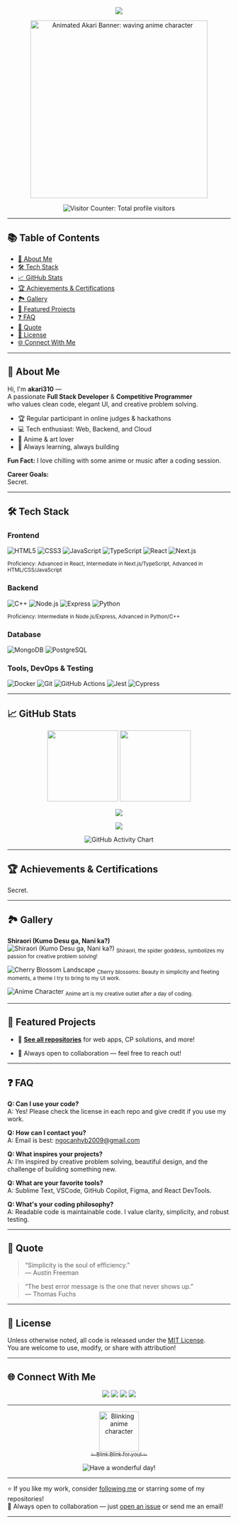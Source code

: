 <!-- Profile README for akari310 -->

<p align="center">
  <img src="https://readme-typing-svg.demolab.com/?lines=Full%20Stack%20Dev%20%7C%20Competitive%20Programmer;Enjoy%20your%20stay!&font=Fira+Code&center=true&width=600&duration=2500&pause=600" />
</p>

<p align="center">
  <img src="https://i.imgur.com/VAkEz8u.gif" alt="Animated Akari Banner: waving anime character" width="400"/>
</p>

<p align="center">
  <img src="https://access-counter.vercel.app/api/counter?name=akari310&theme=006&length=5" alt="Visitor Counter: Total profile visitors"/>
</p>

---

## 📚 Table of Contents

- [👋 About Me](#-about-me)
- [🛠️ Tech Stack](#️-tech-stack)
- [📈 GitHub Stats](#-github-stats)
- [🏆 Achievements & Certifications](#-achievements--certifications)
- [🏞️ Gallery](#%EF%B8%8F-gallery)
- [📌 Featured Projects](#-featured-projects)
- [❓ FAQ](#-faq)
- [💬 Quote](#-quote)
- [📜 License](#-license)
- [🌐 Connect With Me](#-connect-with-me)

---

## 👋 About Me

Hi, I'm **akari310** —  
A passionate **Full Stack Developer** & **Competitive Programmer**  
who values clean code, elegant UI, and creative problem solving.

- 🏆 Regular participant in online judges & hackathons  
- 💻 Tech enthusiast: Web, Backend, and Cloud  
- 🎨 Anime & art lover  
- 🌱 Always learning, always building

**Fun Fact:** I love chilling with some anime or music after a coding session.

**Career Goals:**  
Secret.

---

## 🛠️ Tech Stack

### Frontend
![HTML5](https://img.shields.io/badge/HTML5-E34F26?style=flat&logo=html5&logoColor=fff) 
![CSS3](https://img.shields.io/badge/CSS3-1572B6?style=flat&logo=css3&logoColor=fff) 
![JavaScript](https://img.shields.io/badge/JavaScript-F7DF1E?style=flat&logo=javascript&logoColor=222) 
![TypeScript](https://img.shields.io/badge/TypeScript-3178C6?style=flat&logo=typescript&logoColor=fff) 
![React](https://img.shields.io/badge/React-61DAFB?style=flat&logo=react&logoColor=222) 
![Next.js](https://img.shields.io/badge/Next.js-000?style=flat&logo=next.js&logoColor=fff)

<!-- Proficiency Levels -->
<sub>Proficiency: Advanced in React, Intermediate in Next.js/TypeScript, Advanced in HTML/CSS/JavaScript</sub>

### Backend
![C++](https://img.shields.io/badge/C++-00599C?style=flat&logo=c%2B%2B&logoColor=fff)
![Node.js](https://img.shields.io/badge/Node.js-339933?style=flat&logo=node.js&logoColor=fff) 
![Express](https://img.shields.io/badge/Express-000?style=flat&logo=express&logoColor=fff) 
![Python](https://img.shields.io/badge/Python-3776AB?style=flat&logo=python&logoColor=fff) 

<sub>Proficiency: Intermediate in Node.js/Express, Advanced in Python/C++</sub>

### Database
![MongoDB](https://img.shields.io/badge/MongoDB-47A248?style=flat&logo=mongodb&logoColor=fff)
![PostgreSQL](https://img.shields.io/badge/PostgreSQL-4169E1?style=flat&logo=postgresql&logoColor=fff)

### Tools, DevOps & Testing
![Docker](https://img.shields.io/badge/Docker-2496ED?style=flat&logo=docker&logoColor=fff)
![Git](https://img.shields.io/badge/Git-F05032?style=flat&logo=git&logoColor=fff)
![GitHub Actions](https://img.shields.io/badge/GitHub%20Actions-2088FF?style=flat&logo=github-actions&logoColor=fff)
![Jest](https://img.shields.io/badge/Jest-C21325?style=flat&logo=jest&logoColor=fff)
![Cypress](https://img.shields.io/badge/Cypress-17202C?style=flat&logo=cypress&logoColor=fff)

---

## 📈 GitHub Stats

<p align="center">
  <img src="https://github-readme-stats.vercel.app/api?username=akari310&show_icons=true&hide_title=true&theme=calm" height="160" />
  <img src="https://github-readme-stats.vercel.app/api/top-langs/?username=akari310&layout=compact&theme=calm" height="160" />
</p>
<p align="center">
  <img src="https://github-profile-trophy.vercel.app/?username=akari310&theme=onedark&column=7"/>
</p>
<p align="center">
  <img src="https://github-readme-streak-stats.herokuapp.com/?user=akari310&theme=calm" />
</p>
<p align="center">
  <img src="https://github-contributions-api.deno.dev/akari310.svg" alt="GitHub Activity Chart" />
</p>

---

## 🏆 Achievements & Certifications
Secret.

---

## 🏞️ Gallery

**Shiraori (Kumo Desu ga, Nani ka?)**  
![Shiraori (Kumo Desu ga, Nani ka?)](https://cdn.donmai.us/original/17/84/__shiraori_kumo_desu_ga_nani_ka_drawn_by_shi_qi_kuang_beng__178456b789ca743565504d44bd4f1302.jpg)
<sub>Shiraori, the spider goddess, symbolizes my passion for creative problem solving!</sub>

![Cherry Blossom Landscape](https://i.pinimg.com/1200x/a4/39/f4/a439f4a05c4e62734611a143f8b55d8c.jpg)
<sub>Cherry blossoms: Beauty in simplicity and fleeting moments, a theme I try to bring to my UI work.</sub>

![Anime Character](https://i.pinimg.com/1200x/7c/13/72/7c13721ad0fd69f4a28033c238b2a7a0.jpg)
<sub>Anime art is my creative outlet after a day of coding.</sub>

---

## 📌 Featured Projects

- 🌱 **[See all repositories](https://github.com/akari310?tab=repositories)** for web apps, CP solutions, and more!

- 🏁 Always open to collaboration — feel free to reach out!

---

## ❓ FAQ

**Q: Can I use your code?**  
A: Yes! Please check the license in each repo and give credit if you use my work.

**Q: How can I contact you?**  
A: Email is best: [ngocanhyb2009@gmail.com](mailto:ngocanhyb2009@gmail.com)

**Q: What inspires your projects?**  
A: I’m inspired by creative problem solving, beautiful design, and the challenge of building something new.

**Q: What are your favorite tools?**  
A: Sublime Text, VSCode, GitHub Copilot, Figma, and React DevTools.

**Q: What's your coding philosophy?**  
A: Readable code is maintainable code. I value clarity, simplicity, and robust testing.

---

## 💬 Quote

> “Simplicity is the soul of efficiency.”  
> — Austin Freeman

> “The best error message is the one that never shows up.”  
> — Thomas Fuchs

---

## 📜 License

Unless otherwise noted, all code is released under the [MIT License](./LICENSE).  
You are welcome to use, modify, or share with attribution!

---

## 🌐 Connect With Me

<p align="center">
  <a href="mailto:ngocanhyb2009@gmail.com"><img src="https://img.shields.io/badge/Email-Contact%20Me-c14438?style=for-the-badge&logo=gmail&logoColor=white"></a>
  <a href="https://oj.vnoi.info/user/akari310"><img src="https://img.shields.io/badge/VNOI-Profile-blue?style=for-the-badge&logo=codeforces&logoColor=white"></a>
  <a href="https://www.linkedin.com/"><img src="https://img.shields.io/badge/LinkedIn-akari310-blue?style=for-the-badge&logo=linkedin&logoColor=white"></a>
  <a href="https://twitter.com/"><img src="https://img.shields.io/badge/Twitter-akari310-1DA1F2?style=for-the-badge&logo=twitter&logoColor=white"></a>
</p>

---

<p align="center">
  <a href="https://youtu.be/2IGwPRU28H8?si=48V4m9ebKQpo0Tht&t=8">
    <img src="https://media.tenor.com/7J9uYvQWv4wAAAAC/blink-anime.gif" width="90" alt="Blinking anime character"/>
    <br/>
    <sub>✨ Blink Blink for you! ✨</sub>
  </a>
</p>
<p align="center">
  <img src="https://img.shields.io/badge/Have%20a%20wonderful%20day!-c9e7f2?style=for-the-badge&logo=star&logoColor=e67e22" alt="Have a wonderful day!"/>
</p>

---

⭐️ If you like my work, consider [following me](https://github.com/akari310) or starring some of my repositories!  
🤝 Always open to collaboration — just [open an issue](https://github.com/akari310/akari310/issues) or send me an email!

---
